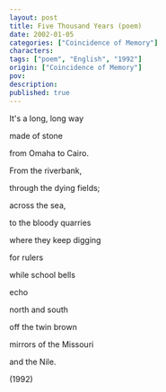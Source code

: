 ```yaml
---
layout: post
title: Five Thousand Years (poem)
date: 2002-01-05
categories: ["Coincidence of Memory"]
characters: 
tags: ["poem", "English", "1992"]
origin: ["Coincidence of Memory"]
pov: 
description: 
published: true
---
```


It's a long, long way

made of stone

from Omaha to Cairo.

From the riverbank,

through the dying fields;

across the sea,

to the bloody quarries

where they keep digging

for rulers

while school bells

echo

north and south

off the twin brown

mirrors of the Missouri

and the Nile.

(1992)
